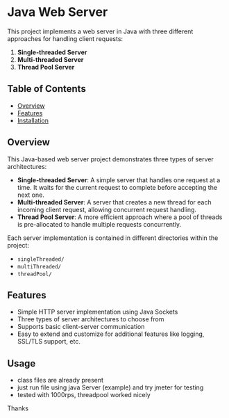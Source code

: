 # Java Web Server

This project implements a web server in Java with three different approaches for handling client requests:

1. **Single-threaded Server**
2. **Multi-threaded Server**
3. **Thread Pool Server**

## Table of Contents

- [Overview](#overview)
- [Features](#features)
- [Installation](#installation)

## Overview

This Java-based web server project demonstrates three types of server architectures:

- **Single-threaded Server**: A simple server that handles one request at a time. It waits for the current request to complete before accepting the next one.
- **Multi-threaded Server**: A server that creates a new thread for each incoming client request, allowing concurrent request handling.
- **Thread Pool Server**: A more efficient approach where a pool of threads is pre-allocated to handle multiple requests concurrently.

Each server implementation is contained in different directories within the project:

- `singleThreaded/`
- `multiThreaded/`
- `threadPool/`

## Features

- Simple HTTP server implementation using Java Sockets
- Three types of server architectures to choose from
- Supports basic client-server communication
- Easy to extend and customize for additional features like logging, SSL/TLS support, etc.

## Usage

- class files are already present
- just run file using java Server (example) and try jmeter for testing
- tested with 1000rps, threadpool worked nicely

Thanks
